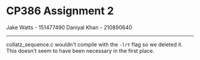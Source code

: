 # CP386 Assignment 2

Jake Watts - 151477490
Daniyal Khan - 210890640

---

collatz_sequence.c wouldn't compile with the `-lrt` flag
so we deleted it. This doesn't seem to have been necessary
in the first place.
